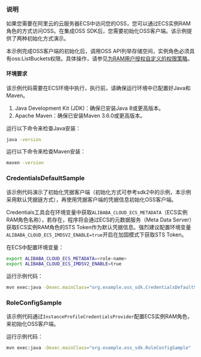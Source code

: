 ### 说明
如果您需要在阿里云的云服务器ECS中访问您的OSS，您可以通过ECS实例RAM角色的方式访问OSS。在集成OSS SDK后，您需要初始化OSS客户端。该示例提供了两种初始化方式演示。

本示例完成OSS客户端的初始化后，调用OSS API列举存储空间，实例角色必须具有oss:ListBuckets权限。具体操作，请参见[为RAM用户授权自定义的权限策略](https://help.aliyun.com/zh/oss/user-guide/common-examples-of-ram-policies#section-ucu-jv0-zip)。

#### 环境要求
该示例代码需要在ECS环境中执行，执行前，请确保运行环境中已配置好Java和Maven。
1. Java Development Kit (JDK)：确保已安装Java 8或更高版本。
2. Apache Maven：确保已安装Maven 3.6.0或更高版本。

运行以下命令来检查Java安装：
```bash
java -version
```
运行以下命令来检查Maven安装：
```bash
maven -version
```
### CredentialsDefaultSample
该示例代码演示了初始化凭据客户端（初始化方式可参考sdk2中的示例，本示例采用默认凭据链方式），再使用凭据客户端的凭据信息初始化OSS客户端。

Credentials工具会在环境变量中获取`ALIBABA_CLOUD_ECS_METADATA`（ECS实例RAM角色名称），若存在，程序将会通过ECS的元数据服务（Meta Data Server）获取ECS实例RAM角色的STS Token作为默认凭据信息。强烈建议配置环境变量`ALIBABA_CLOUD_ECS_IMDSV2_ENABLE=true`开启在加固模式下获取STS Token。

在ECS中配置环境变量：
```bash
export ALIBABA_CLOUD_ECS_METADATA=<role-name>
export ALIBABA_CLOUD_ECS_IMDSV2_ENABLE=true
```
运行示例代码：
```bash
mvn exec:java -Dexec.mainClass="org.example.oss_sdk.CredentialsDefaultSample" -e -q
```

### RoleConfigSample
该示例代码通过`InstanceProfileCredentialsProvider`配置ECS实例RAM角色，来初始化OSS客户端。

运行示例代码：
```bash
mvn exec:java -Dexec.mainClass="org.example.oss_sdk.RoleConfigSample" -e -q
```
